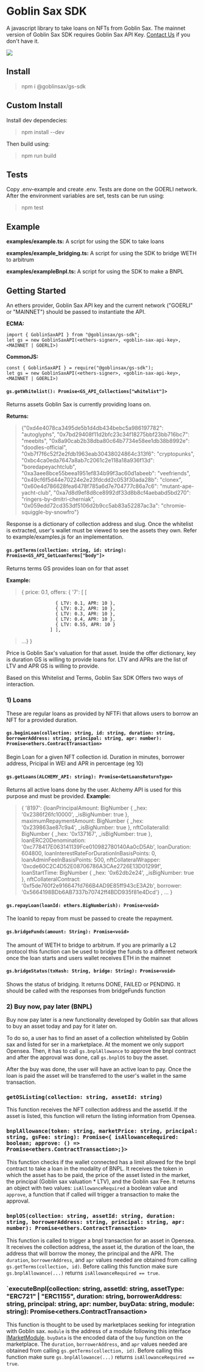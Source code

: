 # Goblin Sax SDK

A javascript library to take loans on NFTs from Goblin Sax. The mainnet version of Goblin Sax SDK requires Goblin Sax API Key. [Contact Us](https://discord.com/invite/GS6rvrvb9B) if you don't have it.

![](https://i.imgur.com/NmneTx4.png)

## Install

> npm i @goblinsax/gs-sdk

## Custom Install

Install dev dependecies:

> npm install --dev

Then build using:

> npm run build

## Tests

Copy .env-example and create .env. Tests are done on the GOERLI network. After the environment variables are set, tests can be run using:
> npm test

## Example

**examples/example.ts:**
A script for using the SDK to take loans

**examples/example_bridging.ts:**
A script for using the SDK to bridge WETH to arbitrum

**examples/exampleBnpl.ts:**
A script for using the SDK to make a BNPL

## Getting Started

An ethers provider, Goblin Sax API key and the current network ("GOERLI" or "MAINNET") should be passed to instantiate the API.

**ECMA:**

    import { GoblinSaxAPI } from "@goblinsax/gs-sdk";
    let gs = new GoblinSaxAPI(<ethers-signer>, <goblin-sax-api-key>, <MAINNET | GOERLI>)

**CommonJS:**

    const { GoblinSaxAPI } = require("@goblinsax/gs-sdk");
    let gs = new GoblinSaxAPI(<ethers-signer>, <goblin-sax-api-key>, <MAINNET | GOERLI>)


#### `gs.getWhitelist(): Promise<GS_API_Collections["whitelist"]>`

Returns assets Goblin Sax is currently providing loans on.

**Returns:**

> {"0xd4e4078ca3495de5b1d4db434bebc5a986197782": "autoglyphs", "0x7bd29408f11d2bfc23c34f18275bbf23bb716bc7": "meebits", "0x8a90cab2b38dba80c64b7734e58ee1db38b8992e": "doodles-official", "0xb7f7f6c52f2e2fdb1963eab30438024864c313f6": "cryptopunks", "0xbc4ca0eda7647a8ab7c2061c2e118a18a936f13d": "boredapeyachtclub", "0xa3aee8bce55beea1951ef834b99f3ac60d1abeeb": "veefriends", "0x49cf6f5d44e70224e2e23fdcdd2c053f30ada28b": "clonex", "0x60e4d786628fea6478f785a6d7e704777c86a7c6": "mutant-ape-yacht-club", "0xa7d8d9ef8d8ce8992df33d8b8cf4aebabd5bd270": "ringers-by-dmitri-cherniak", "0x059edd72cd353df5106d2b9cc5ab83a52287ac3a": "chromie-squiggle-by-snowfro"}

Response is a dictionary of collection address and slug. Once the whitelist is extracted, user's wallet must be viewed to see the assets they own. Refer to example/examples.js for an implementation.

#### `gs.getTerms(collection: string, id: string): Promise<GS_API_GetLoanTerms["body"]>`

Returns terms GS provides loan on for that asset

**Example:**

> { price: 0.1, offers: {
> '7': [ [

    				  { LTV: 0.1, APR: 10 },
    				  { LTV: 0.2, APR: 10 },
    				  { LTV: 0.3, APR: 10 },
    				  { LTV: 0.4, APR: 10 },
    				  { LTV: 0.55, APR: 10 }
    				] ],

> ...} }

Price is Goblin Sax's valuation for that asset. Inside the offer dictionary, key is duration GS is willing to provide loans for. LTV and APRs are the list of LTV and APR GS is willing to provide.

Based on this Whitelist and Terms, Goblin Sax SDK Offers two ways of interaction.

### 1) Loans
These are regular loans as provided by NFTFi that allows users to borrow an NFT for a provided duration.

#### `gs.beginLoan(collection: string, id: string, duration: string, borrowerAddress: string, principal: string, apr: number): Promise<ethers.ContractTransaction>`

Begin Loan for a given NFT collection id. Duration in minutes, borrower address, Pricipal in WEI and APR in percentage (eg 10)

#### `gs.getLoans(ALCHEMY_API: string): Promise<GetLoansReturnType>`

Returns all active loans done by the user. Alchemy API is used for this purpose and must be provided.
**Example:**

> { '8197': {loanPrincipalAmount: BigNumber { \_hex:
> '0x2386f26fc10000', \_isBigNumber: true },
> maximumRepaymentAmount: BigNumber { \_hex: '0x239863ae87c9a4', \_isBigNumber: true },
> nftCollateralId: BigNumber { \_hex: '0x137167', \_isBigNumber: true },
> loanERC20Denomination: '0xc778417E063141139Fce010982780140Aa0cD5Ab',
> loanDuration: 604800,
> loanInterestRateForDurationInBasisPoints: 0,
> loanAdminFeeInBasisPoints: 500,
> nftCollateralWrapper: '0xcde60C2C4D52E08706786A3CAe2726E13D01299f',
> loanStartTime: BigNumber { \_hex: '0x62db2e24', \_isBigNumber: true },
> nftCollateralContract: '0xf5de760f2e916647fd766B4AD9E85ff943cE3A2b',
> borrower: '0x5664198BDb6AB7337b70742ff4BDD935f81e4Dcd'} ,
> ...
> }

#### `gs.repayLoan(loanId: ethers.BigNumberish): Promise<void>`

The loanId to repay from must be passed to create the repayment.


#### `gs.bridgeFunds(amount: String): Promise<void>`

The amount of WETH to bridge to arbitrum. If you are primarily a L2 protocol this function can be used to bridge the funds to a different network once the loan starts and users wallet receives ETH in the mainnet

#### `gs.bridgeStatus(txHash: String, bridge: String): Promise<void>`

Shows the status of bridging. It returns DONE, FAILED or PENDING. It should be called with the responses from bridgeFunds function


### 2) Buy now, pay later (BNPL)

Buy now pay later is a new functionality developed by Goblin sax that allows to buy an asset today and pay for it later on.

To do so, a user has to find an asset of a collection whitelisted by Goblin sax and listed for ser in a marketplace. At the moment we only support Opensea.
Then, it has to call `gs.bnplAllowance` to approve the bnpl contract and after the approval was done, call `gs.bnplOS` to buy the asset.

After the buy was done, the user will have an active loan to pay. Once the loan is paid the asset will be transferred to the user's wallet in the same transaction.

### `getOSListing(collection: string, assetId: string)`

This function receives the NFT collection address and the assetId. If the asset is listed, this function will return the listing information from Opensea.

### `bnplAllowance(token: string, marketPrice: string, principal: string, gsFee: string): Promise<{ isAllowanceRequired: boolean; approve: () => Promise<ethers.ContractTransaction>;}>`

This function checks if the wallet connected has a limit allowed for the bnpl contract to take a loan in the modality of BNPL. It receives the token in which the asset has to be paid, the price of the asset listed in the market, the principal (Goblin sax valuation \* LTV), and the Goblin sax Fee. It returns an object with two values: `isAllowanceRequired` a boolean value and `approve`, a function that if called will trigger a transaction to make the approval.

### `bnplOS(collection: string, assetId: string, duration: string, borrowerAddress: string, principal: string, apr: number): Promise<ethers.ContractTransaction>`

This function is called to trigger a bnpl transaction for an asset in Opensea. It receives the collection address, the asset id, the duration of the loan, the address that will borrow the money, the principal and the APR. The `duration`, `borrowerAddress`, and `apr` values needed are obtained from calling `gs.getTerms(collection, id)`. Before calling this function make sure `gs.bnplAllowance(...)` returns `isAllowanceRequired == true`.

### `executeBnpl(collection: string, assetId: string, assetType: "ERC721" | "ERC1155", duration: string, borrowerAddress: string, principal: string, apr: number, buyData: string, module: string): Promise<ethers.ContractTransaction>

This function is thought to be used by marketplaces seeking for integration with Goblin sax. `module` is the address of a module following this interface [IMarketModule](https://github.com/GoblinSax/gs-bnpl-contracts/blob/main/src/interfaces/IMarketModule.sol). `buyData` is the encoded data of the `buy` function on the marketplace. The `duration`, `borrowerAddress`, and `apr` values needed are obtained from calling `gs.getTerms(collection, id)`. Before calling this function make sure `gs.bnplAllowance(...)` returns `isAllowanceRequired == true`.
